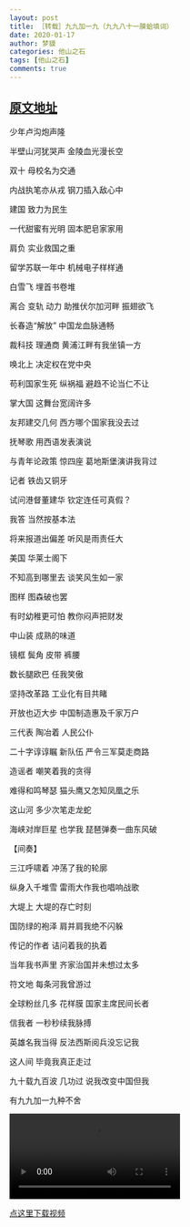 ```yaml
---
layout: post
title: ［转载］九九加一九（九九八十一膜蛤填词）
date: 2020-01-17
author: 梦貘
categories: 他山之石
tags: [他山之石]
comments: true
--- 
```


## [原文地址](https://youtu.be/1ueCuxFeDjg)

少年卢沟炮声隆

半壁山河犹哭声 金陵血光漫长空

双十 母校名为交通

内战执笔亦从戎 钢刀插入敌心中

建国 致力为民生

一代甜蜜有光明 固本肥皂家家用

肩负 实业救国之重

留学苏联一年中 机械电子样样通

白雪飞 埋首书卷堆

离合 变轨 动力 助推伏尔加河畔 振翅欲飞

长春造“解放” 中国龙血脉通畅

裁科技 理通商 黄浦江畔有我坐镇一方

唤北上 决定权在党中央

苟利国家生死 纵祸福 避趋不论当仁不让

掌大国 这舞台宽阔许多

友邦建交几何 西方哪个国家我没去过

抚琴歌 用西语发表演说

与青年论政策 惊四座 葛地斯堡演讲我背过

记者 铁齿又铜牙

试问港督董建华 钦定连任可真假？

我答 当然按基本法

将来报道出偏差 听风是雨责任大

美国 华莱士阁下

不知高到哪里去 谈笑风生如一家

图样 图森破也罢

有时幼稚更可怕 教你闷声把财发

中山装 成熟的味道

镜框 鬓角 皮带 裤腰

数长腿欧巴 任我笑傲

坚持改革路 工业化有目共睹

开放也迈大步 中国制造惠及千家万户

三代表 陶冶着 人民公仆

二十字谆谆瞩 新队伍 严令三军莫走商路

造谣者 嘲笑着我的贪得

难得和鸣琴瑟 猫头鹰又怎知凤凰之乐

这山河 多少次笔走龙蛇

海峡对岸巨星 也学我 琵琶弹奏一曲东风破

【间奏】

三江呼啸着 冲荡了我的轮廓

纵身入千堆雪 雷雨大作我也唱响战歌

大堤上 大堤的存亡时刻

国防绿的袍泽 肩并肩我绝不闪躲

传记的作者 诘问着我的执着

当年我书声里 齐家治国并未想过太多

符文地 每条河我曾游过

全球粉丝几多 花样膜 国家主席民间长者

信我者 一秒秒续我脉搏

英雄名我当得 反法西斯阅兵没忘记我

这人间 毕竟我真正走过

九十载九百波 几功过 说我改变中国但我

有九九加一九种不舍

<video><source src="https://pan.totemblog.tk/?/%E7%BD%91%E7%9B%98/%E8%99%AB%E5%90%88%E8%A8%80%E5%BB%B6%E7%A5%AD%E4%BC%98%E7%A7%80%E4%BD%9C%E5%93%81/%E3%80%90%E8%86%9C%E8%9B%A4%E3%80%91%E4%B9%9D%E4%B9%9D%E5%8A%A0%E4%B8%80%E4%B9%9D%EF%BC%88%E5%AD%97%E5%B9%95%EF%BC%89%20%28%20720%20X%201280%20%29.mp4" type="video/mp4"></video>

[点这里下载视频](https://pan.totemblog.tk/?/%E7%BD%91%E7%9B%98/%E8%99%AB%E5%90%88%E8%A8%80%E5%BB%B6%E7%A5%AD%E4%BC%98%E7%A7%80%E4%BD%9C%E5%93%81/%E3%80%90%E8%86%9C%E8%9B%A4%E3%80%91%E4%B9%9D%E4%B9%9D%E5%8A%A0%E4%B8%80%E4%B9%9D%EF%BC%88%E5%AD%97%E5%B9%95%EF%BC%89%20%28%20720%20X%201280%20%29.mp4)
